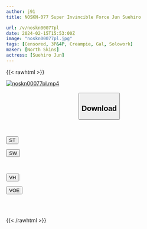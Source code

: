 ```yaml
---
author: j91
title: NOSKN-077 Super Invincible Force Jun Suehiro

url: /v/noskn00077pl
date: 2024-02-15T15:53:00Z
image: "noskn00077pl.jpg"
tags: [Censored, 3P&4P, Creampie, Gal, Solowork]
maker: [North Skins]
actress: [Suehiro Jun]
---
```



{{< rawhtml >}}

<div class="video" data-videoid="O7zMO0RxQqFZ0ew">
    <a href="javascript:;">
        <img src="/v/noskn00077pl/noskn00077pl.jpg" width="WIDTH" height="HEIGHT" alt="noskn00077pl.mp4" loading="lazy">
    </a>
</div>

<script type="text/javascript" src="https://j91.asia/asset/on-demand-st.js"></script>

<br>
  <link rel="stylesheet" href="https://j91.asia/asset/bs5.css">
  
  <center>
  <button class="btn btn-primary" type="button" data-bs-toggle="collapse" data-bs-target=".multi-collapse" aria-expanded="false" aria-controls="multiCollapseExample1 multiCollapseExample2"><h2>Download</h2></button></center>
</p>
<div class="row">
  <div class="col">
    <div class="collapse multi-collapse" id="multiCollapseExample1">
      <div class="card card-body">
	      	      <br>
<div class="buttons">  
<p><a href="https://streamtape.to/v/O7zMO0RxQqFZ0ew" target="_blank"><button class="btn-hover color-3"><i class="fa fa-download"></i> ST</button></a></p>
<p><a href="https://cdnwish.com/cmkurcbu8z17" target="_blank"><button class="btn-hover color-2"><i class="fa fa-download"></i> SW</button></a></p></div>
    </div>
  </div>
</div>
  <div class="col">
    <div class="collapse multi-collapse" id="multiCollapseExample2">
      <div class="card card-body">
	      <br>
<div class="buttons">
<p><a href="https://vidhidepro.com/f/vcehcqpaatk2"><button class="btn-hover color-9"><i class="fa fa-download"></i> VH</button></a></p>
<p><a href="https://voe.sx/17gpvcw2co6u"><button class="btn-hover color-8"><i class="fa fa-download"></i> VOE</button></a></p></div>
<br><br>
      </div>
    </div>
  </div>
</div>

{{< /rawhtml >}}
